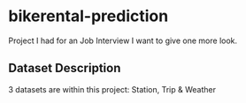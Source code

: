 # bikerental-prediction

Project I had for an Job Interview I want to give one more look.

## Dataset Description

3 datasets are within this project: Station, Trip & Weather